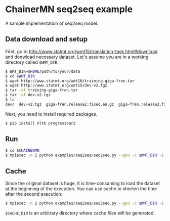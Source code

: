 # ChainerMN seq2seq example

A sample implementation of seq2seq model.

## Data download and setup

First, go to http://www.statmt.org/wmt15/translation-task.html#download and donwload necessary dataset.
Let's assume you are in a working directory called `$WMT_DIR`.

```bash
$ WMT_DIR=$HOME/path/to/your/data
$ cd $WMT_DIR
$ wget http://www.statmt.org/wmt10/training-giga-fren.tar
$ wget http://www.statmt.org/wmt15/dev-v2.tgz
$ tar -xf training-giga-fren.tar
$ tar -xf dev-v2.tgz
$ ls 
dev/  dev-v2.tgz  giga-fren.release2.fixed.en.gz  giga-fren.release2.fixed.fr.gz  training-giga-fren.tar

```

Next, you need to install required packages.

```bash
$ pip install nltk progressbar2
```

## Run

```bash
$ cd $CHAINERMN
$ mpiexec -n 2 python examples/seq2seq/seq2seq.py --gpu -c $WMT_DIR -i $WMT_DIR --out result.tmp
```

## Cache

Since the original dataset is huge, it is time-consuming to load the dataset at the beginning of the execution.
You can use cache to shorten the time after the second execution:

```bash
$ mpiexec -n 2 python examples/seq2seq/seq2seq.py --gpu -c $WMT_DIR -i $WMT_DIR --out result.tmp --cache $CACHE_DIR
```

`$CACHE_DIR` is an arbitrary directory where cache files will be generated.
